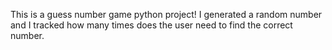 This is a guess number game python project!
I generated a random number and I tracked how many times does the user need to find the correct number. 
